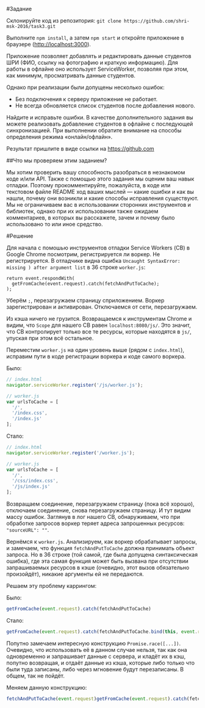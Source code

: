 #Задание

Склонируйте код из репозитория: `git clone https://github.com/shri-msk-2016/task3.git`

Выполните `npm install`, а затем `npm start` и откройте приложение в браузере (<http://localhost:3000>).

Приложение позволяет добавлять и редактировать данные студентов ШРИ (ФИО, ссылку на фотографию и краткую информацию). Для работы в офлайне оно использует ServiceWorker, позволяя при этом, как минимум, просматривать данные студентов.

Однако при реализации были допущены несколько ошибок:

* Без подключения к серверу приложение не работает.
* Не всегда обновляется список студентов после добавления нового.

Найдите и исправьте ошибки. В качестве дополнительного задания вы можете реализовать добавление студентов в офлайне с последующей синхронизацией. При выполнении обратите внимание на способы определения режима «онлайн/офлайн».

Результат пришлите в виде ссылки на https://github.com

##Что мы проверяем этим заданием?

Мы хотим проверить вашу способность разобраться в незнакомом коде и/или API. Также с помощью этого задания мы оценим ваш навык отладки. Поэтому прокомментируйте, пожалуйста, в коде или текстовом файле README ход ваших мыслей — какие ошибки и как вы нашли, почему они возникли и какие способы исправления существуют. Мы не ограничиваем вас в использовании сторонних инструментов и библиотек, однако при их использовании также ожидаем комментариев, в которых вы расскажете, зачем и почему было использовано то или иное средство.

#Решение

Для начала с помошью инструментов отладки Service Workers (СВ) в Google Chrome посмотрим, регистрируется ли воркер. Не регистрируется. В отладчике видна ошибка `Uncaught SyntaxError: missing ) after argument list` в 36 строке `worker.js`:
```
return event.respondWith(
  getFromCache(event.request).catch(fetchAndPutToCache);
);
```

Уберём `;`, перезагружаем страницу сприложением.
Воркер зарегистрирован и активирован. Отключаемся от сети, перезагружаем.

Из кэша ничего не грузится. Возвращаемся к инструментам Chrome и видим, что `Scope` для нашего СВ равен `localhost:8080/js/`. Это значит, что СВ контролирует только все те ресурсы, которые находятся в `js/`, упуская при этом всё остальное.

Переместим `worker.js` на один уровень выше (рядом с `index.html`), исправим пути в коде регистрации воркера и коде самого воркера.

Было:
```javascript
// index.html
navigator.serviceWorker.register('/js/worker.js');

// worker.js
var urlsToCache = [
  '/',
  '/index.css',
  '/index.js'
];
```

Стало:
```javascript
// index.html
navigator.serviceWorker.register('/worker.js');

// worker.js
var urlsToCache = [
  '/',
  '/css/index.css',
  '/js/index.js'
];
```

Возвращаем соединение, перезагружаем страницу (пока всё хорошо), отключаем соединение, снова перезагружаем страницу. И тут видим массу ошибок. Заглянув в лог нашего СВ, обнаруживаем, что при обработке запросов воркер теряет адреса запрошенных ресурсов: `"sourceURL": ""`.

Вернёмся к `worker.js`. Анализируем, как воркер обрабатывает запросы, и замечаем, что функция `fetchAndPutToCache` должна принимать объект запроса. Но в 36 строке (той самой, где была допущена синтаксическая ошибка), где эта самая функция может быть вызвана при отсутствии запрашиваемых ресурсов в кэше (очевидно, этот вызов обязательно произойдёт), никакие аргументы ей не передаются.

Решаем эту проблему каррингом:

Было:
```javascript
getFromCache(event.request).catch(fetchAndPutToCache)
```

Стало:
```javascript
getFromCache(event.request).catch(fetchAndPutToCache.bind(this, event.request))
```

Попутно замечаем интересную конструкцию `Promise.race([...])`. Очевидно, что использовать её в данном случае нельзя, так как она одновременно и запрашивает данные с сервера, и кладёт их в кэш, попутно возвращая, и отдаёт данные из кэша, которые либо только что были туда записаны, либо через мгновение будут перезаписаны. В общем, так не пойдёт.

Меняем данную конструкцию:

```javascript
fetchAndPutToCache(event.request)getFromCache(event.request).catch(fetchAndPutToCache.bind(this, event.request))
```